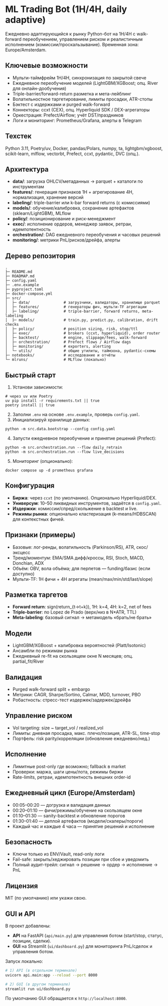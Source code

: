 # ML Trading Bot (1H/4H, daily adaptive)

Ежедневно адаптирующийся к рынку Python-бот на 1H/4H с walk-forward переобучением, управлением риском и реалистичным исполнением (комиссии/проскальзывание). Временная зона: Europe/Amsterdam.

## Ключевые возможности
- Мульти-таймфрейм 1H/4H, синхронизация по закрытой свече
- Ежедневное переобучение моделей (LightGBM/XGBoost; опц. River для онлайн-дообучения)
- Triple-barrier/forward-return разметка и мета-лейблинг
- Волатильностное таргетирование, лимиты просадки, ATR-стопы
- Бэктест с издержками и purged walk-forward
- Коннекторы: ccxt (CEX), опц. Hyperliquid SDK / DEX-агрегаторы
- Оркестрация: Prefect/Airflow; учёт DST/праздников
- Логи и мониторинг: Prometheus/Grafana, алерты в Telegram

## Техстек
Python 3.11, Poetry/uv, Docker, pandas/Polars, numpy, ta, lightgbm/xgboost, scikit-learn, mlflow, vectorbt, Prefect, ccxt, pydantic, DVC (опц.).

## Архитектура
- **data/**: загрузка OHLCV/метаданных → parquet + каталоги по инструментам
- **features/**: генерация признаков 1H + агрегирование 4H, нормализация, хранение версий
- **labeling/**: triple-barrier или k-bar forward returns (с комиссиями)
- **models/**: обучение/калибровка, сохранение артефактов (sklearn/LightGBM), MLflow
- **policy/**: позиционирование и риск-менеджмент
- **exec/**: исполнение ордеров, менеджер заявок, ретраи, идемпотентность
- **orchestration/**: DAG ежедневного переобучения и часовых решений
- **monitoring/**: метрики PnL/рисков/дрейфа, алерты

## Дерево репозитория
```
.
├─ README.md
├─ ROADMAP.md
├─ config.yaml
├─ .env.example
├─ pyproject.toml
├─ docker-compose.yml
├─ src/
│  ├─ data/               # загрузчики, валидаторы, хранилище parquet
│  ├─ features/           # генераторы фич, мульти-TF агрегации
│  ├─ labeling/           # triple-barrier, forward returns, meta-labeling
│  ├─ models/             # train.py, predict.py, calibration, drift checks
│  ├─ policy/             # position sizing, risk, stop/ttl
│  ├─ exec/               # brokers (ccxt, hyperliquid), order router
│  ├─ backtest/           # engine, slippage/fees, walk-forward
│  ├─ orchestration/      # Prefect flows / Airflow dags
│  ├─ monitoring/         # exporters, alerting
│  └─ utils/              # общие утилиты, таймзона, pydantic-схемы
├─ notebooks/             # исследование и отчёты
└─ mlruns/                # MLflow (локально)
```

## Быстрый старт
1) Установи зависимости:
```
# через uv или Poetry
uv pip install -r requirements.txt || true
poetry install || true
```
2) Заполни `.env` на основе `.env.example`, проверь `config.yaml`.
3) Инициализируй хранилище данных:
```
python -m src.data.bootstrap --config config.yaml
```
4) Запусти ежедневное переобучение и принятие решений (Prefect):
```
python -m src.orchestration.run --flow daily_retrain
python -m src.orchestration.run --flow live_decisions
```
5) Мониторинг (опционально):
```
docker compose up -d prometheus grafana
```

## Конфигурация
- **Биржа**: через `ccxt` (по умолчанию). Опционально Hyperliquid/DEX.
- **Универсум**: 10–50 ликвидных инструментов, задаётся в `config.yaml`.
- **Издержки**: комиссии/спред/скольжение в backtest и live.
- **Режимы рынка**: опционально кластеризация (k-means/HDBSCAN) для контекстных фичей.

## Признаки (примеры)
- Базовые: лог-ренды, волатильность (Parkinson/RS), ATR, скос/эксцесс
- Тренд/моментум: EMA/SMA дифф/кроссы, RSI, Stoch, MACD, Donchian, ADX
- Объём: OBV, вола объёма; для перпетов — funding/базис (если доступно)
- Мульти-TF: 1H фичи + 4H агрегаты (mean/max/min/std/last/slope)

## Разметка таргетов
- **Forward return**: sign(return_{t→t+k}), 1H: k=4, 4H: k=2, net of fees
- **Triple-barrier**: по Lopez de Prado (верх/низ в N*ATR, TTL)
- **Meta-labeling**: базовый сигнал → метамодель «брать/не брать»

## Модели
- LightGBM/XGBoost + калибровка вероятностей (Platt/Isotonic)
- Ансамбли по режимам рынка
- Ежедневный re-fit на скользящем окне N месяцев; опц. partial_fit/River

## Валидация
- Purged walk-forward split + embargo
- Метрики: CAGR, Sharpe/Sortino, Calmar, MDD, turnover, PBO
- Робастность: стресс-тест издержек/задержек/дрейфа

## Управление риском
- Vol targeting: size ~ target_vol / realized_vol
- Лимиты: дневная просадка, макс. плечо/позиция, ATR-SL, time-stop
- Портфель: risk parity/корреляции (обновление ежедневно/нед.)

## Исполнение
- Лимитные post-only где возможно; fallback в market
- Проверки: маржа, шаги цены/лота, режимы биржи
- Rate-limits, ретраи, идемпотентность внешних order-id

## Ежедневный цикл (Europe/Amsterdam)
- 00:05–00:20 — догрузка и валидация данных
- 00:20–01:10 — фичи/режимы/обучение на скользящем окне
- 01:10–01:30 — sanity-backtest и обновление порогов
- 01:30–01:40 — деплой артефактов (модели/скалеры/пороги)
- Каждый час и каждые 4 часа — принятие решений и исполнение

## Безопасность
- Ключи только из ENV/Vault, read-only логи
- Fail-safe: закрыть/хеджировать позиции при сбое и уведомить
- Полный аудит-трейл: сигнал → решение → ордер → исполнение → PnL

## Лицензия
MIT (по умолчанию) или укажи свою.


## GUI и API

В проект добавлены:
- **API** на FastAPI (`api/main.py`) для управления ботом (start/stop, статус, позиции, сделки).
- **GUI** на Streamlit (`ui/dashboard.py`) для мониторинга PnL/сделок и управления ботом.

Запуск локально:
```bash
# 1) API (в отдельном терминале)
uvicorn api.main:app --reload --port 8000

# 2) GUI (в другом терминале)
streamlit run ui/dashboard.py
```
По умолчанию GUI обращается к `http://localhost:8000`.
